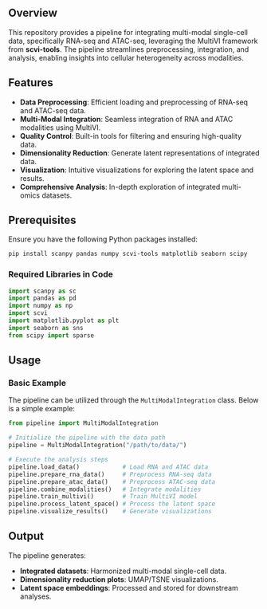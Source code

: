 
## Overview
This repository provides a pipeline for integrating multi-modal single-cell data, specifically RNA-seq and ATAC-seq, leveraging the MultiVI framework from **scvi-tools**. The pipeline streamlines preprocessing, integration, and analysis, enabling insights into cellular heterogeneity across modalities.

## Features
- **Data Preprocessing**: Efficient loading and preprocessing of RNA-seq and ATAC-seq data.
- **Multi-Modal Integration**: Seamless integration of RNA and ATAC modalities using MultiVI.
- **Quality Control**: Built-in tools for filtering and ensuring high-quality data.
- **Dimensionality Reduction**: Generate latent representations of integrated data.
- **Visualization**: Intuitive visualizations for exploring the latent space and results.
- **Comprehensive Analysis**: In-depth exploration of integrated multi-omics datasets.

## Prerequisites
Ensure you have the following Python packages installed:
```bash
pip install scanpy pandas numpy scvi-tools matplotlib seaborn scipy
```

### Required Libraries in Code
```python
import scanpy as sc
import pandas as pd
import numpy as np
import scvi
import matplotlib.pyplot as plt
import seaborn as sns
from scipy import sparse
```

## Usage
### Basic Example
The pipeline can be utilized through the `MultiModalIntegration` class. Below is a simple example:

```python
from pipeline import MultiModalIntegration

# Initialize the pipeline with the data path
pipeline = MultiModalIntegration("/path/to/data/")

# Execute the analysis steps
pipeline.load_data()            # Load RNA and ATAC data
pipeline.prepare_rna_data()     # Preprocess RNA-seq data
pipeline.prepare_atac_data()    # Preprocess ATAC-seq data
pipeline.combine_modalities()   # Integrate modalities
pipeline.train_multivi()        # Train MultiVI model
pipeline.process_latent_space() # Process the latent space
pipeline.visualize_results()    # Generate visualizations
```

## Output
The pipeline generates:
- **Integrated datasets**: Harmonized multi-modal single-cell data.
- **Dimensionality reduction plots**: UMAP/TSNE visualizations.
- **Latent space embeddings**: Processed and stored for downstream analyses.
```

